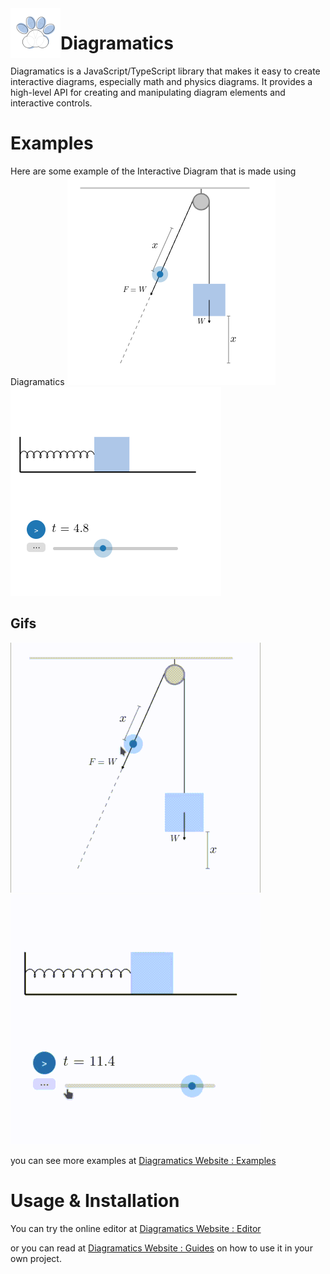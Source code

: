 <img align="left" width="80" height="80" src="https://raw.githubusercontent.com/ray-pH/ray-pH.github.io/master/img/diagramatics2.png" alt="Nabla Icon">

# Diagramatics

Diagramatics is a JavaScript/TypeScript library that makes it easy to create interactive diagrams, especially math and physics diagrams. It provides a high-level API for creating and manipulating diagram elements and interactive controls.

# Examples

Here are some example of the Interactive Diagram that is made using Diagramatics
![Example Pulley](./assets/example1.png)
![Example Spring](./assets/example2.png)

## Gifs
![Example Pulley](./assets/example1.gif)
![Example Spring](./assets/example2.gif)


you can see more examples at [Diagramatics Website : Examples](https://photon-ray.xyz/diagramatics-site/examples/)

# Usage & Installation

You can try the online editor at [Diagramatics Website : Editor](https://photon-ray.xyz/diagramatics-site/editor/)


or you can read at [Diagramatics Website : Guides](https://photon-ray.xyz/diagramatics-site/guides/) on how to use it in your own project.
